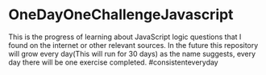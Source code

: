 # OneDayOneChallengeJavascript
This is the progress of learning about JavaScript logic questions that I found on the internet or other relevant sources. In the future this repository will grow every day(This will run for 30 days) as the name suggests, every day there will be one exercise completed. #consistenteveryday
